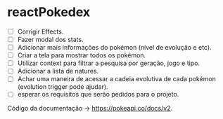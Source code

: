 # reactPokedex

- [ ] Corrigir Effects.
- [ ] Fazer modal dos stats.
- [ ] Adicionar mais informações do pokémon (nível de evolução e etc).
- [ ] Criar a tela para mostrar todos os pokémon.
- [ ] Utilizar context para filtrar a pesquisa por geração, jogo e tipo.
- [ ] Adicionar a lista de natures.
- [ ] Achar uma maneira de acessar a cadeia evolutiva de cada pokémon (evolution trigger pode ajudar).
- [ ] esperar os requisitos que serão pedidos para o projeto.

Código da documentação -> https://pokeapi.co/docs/v2.
